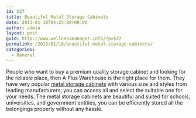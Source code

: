 ```yaml
---
id: 537
title: Beautiful Metal Storage Cabinets
date: 2013-01-18T04:23:00+00:00
author: admin
layout: post
guid: http://www.wellnessmanager.info/?p=537
permalink: /2013/01/18/beautiful-metal-storage-cabinets/
categories:
  - General
---
```

People who want to buy a premium quality storage cabinet and looking for the reliable place, then A Plus Warehouse is the right place for them. They have very popular [metal storage cabinets](http://cabinets.apluswhs.com/metal-storage-cabinets/) with various size and styles from leading manufacturers, you can access all and select the suitable one for your needs. The metal storage cabinets are beautiful and suited for schools, universities, and government entities, you can be efficiently stored all the belongings properly without any hassle.